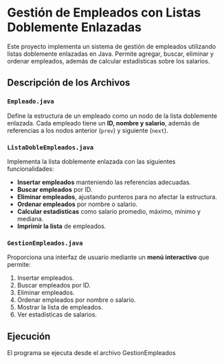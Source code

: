 # Gestión de Empleados con Listas Doblemente Enlazadas  

Este proyecto implementa un sistema de gestión de empleados utilizando listas doblemente enlazadas en Java. Permite agregar, buscar, eliminar y ordenar empleados, además de calcular estadísticas sobre los salarios.  

## Descripción de los Archivos  

### `Empleado.java`  
Define la estructura de un empleado como un nodo de la lista doblemente enlazada. Cada empleado tiene un **ID, nombre y salario**, además de referencias a los nodos anterior (`prev`) y siguiente (`next`).  

### `ListaDobleEmpleados.java`  
Implementa la lista doblemente enlazada con las siguientes funcionalidades:  
- **Insertar empleados** manteniendo las referencias adecuadas.  
- **Buscar empleados** por ID.  
- **Eliminar empleados**, ajustando punteros para no afectar la estructura.  
- **Ordenar empleados** por nombre o salario.  
- **Calcular estadísticas** como salario promedio, máximo, mínimo y mediana.  
- **Imprimir la lista** de empleados.  

### `GestionEmpleados.java`  
Proporciona una interfaz de usuario mediante un **menú interactivo** que permite:  
1. Insertar empleados.  
2. Buscar empleados por ID.  
3. Eliminar empleados.  
4. Ordenar empleados por nombre o salario.  
5. Mostrar la lista de empleados.  
6. Ver estadísticas de salarios.  

## Ejecución  
El programa se ejecuta desde el archivo GestionEmpleados
